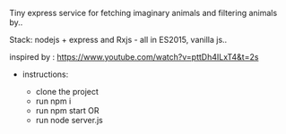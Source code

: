 Tiny express service for fetching imaginary animals and filtering animals by..

Stack: nodejs + express and Rxjs - all in ES2015,
vanilla js..

inspired by : https://www.youtube.com/watch?v=pttDh4ILxT4&t=2s
- instructions:

	- clone the project
	- run npm i
	- run npm start OR
	- run node server.js
